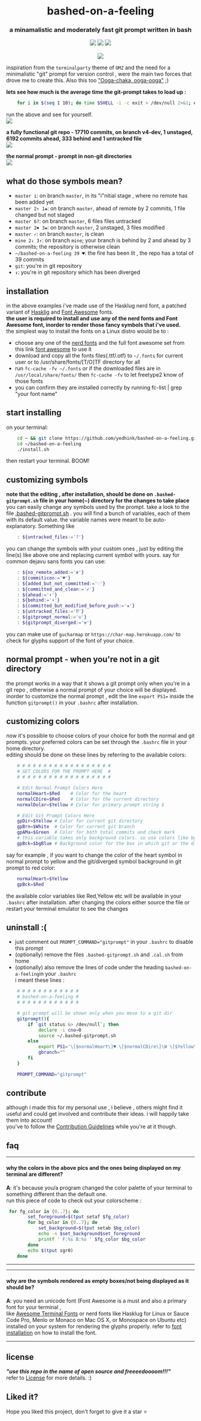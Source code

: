 <h1 align="center">bashed-on-a-feeling</h1>  
    
<h3 align="center">a minamalistic and moderately fast git prompt written in bash</h3>  

<p align="center">
  <a href="https://github.com/yedhink/dotfiles_ikigai/blob/master/i3_hooked_on_a_feeling/.bashrc"><img src="https://img.shields.io/badge/bash-4.4.19-brightgreen.svg" /></a>
  <a href="https://fontawesome.com/"><img src="https://img.shields.io/badge/Font%20Awesome-5.0.13-yellow.svg" /></a>
  <a href="https://nerdfonts.com/"><img src="https://img.shields.io/badge/Nerd%20Font-Hasklug%20patched-orange.svg" /></a>
  <br><br>
  <img src="https://github.com/yedhink/bashed-on-a-feeling/blob/master/previews/fullclean.png">
</p>

inspiration from the `terminalparty` theme of `OMZ` and the need for a minimalistic "git" prompt for version control , were the main two forces that drove me to create this. Also this too ["Ooga-chaka, ooga-ooga"](https://youtu.be/NrI-UBIB8Jki) ;)  

**lets see how much is the average time the git-prompt takes to load up :**    
```bash
	for i in $(seq 1 10); do time $SHELL -i -c exit > /dev/null 2>&1; done
```  
run the above and see for yourself.  
![](https://github.com/yedhink/bashed-on-a-feeling/blob/master/previews/terminalfast.gif)  

**a fully functional git repo - 17710 commits, on branch v4-dev, 1 unstaged, 6192 commits ahead, 333 behind and 1 untracked file**  
![](https://github.com/yedhink/bashed-on-a-feeling/blob/master/previews/busy.png)  

**the normal prompt - prompt in non-git directories**  
![](https://github.com/yedhink/bashed-on-a-feeling/blob/master/previews/normal.png)  

## what do those symbols mean?

* ``master i``: on branch ``master``, in its "i"nitial stage , where no remote has been added yet   
* ``master 2↑ 1✚``: on branch ``master``, ahead of remote by 2 commits, 1 file changed but not staged
* ``master 6?``: on branch ``master``, 6 files files untracked
* ``master 2✖ 3✚``: on branch ``master``, 2 unstaged, 3 files modified
* ``master ✓``: on branch ``master``, is clean
* ``mine 2↓ 3↑``: on branch ``mine``; your branch is behind by 2 and ahead by 3 commits; the repository is otherwise clean
* ``~/bashed-on-a-feeling 39 ♥``: the fire has been lit , the repo has a total of 39 commits 
* ``git``: you're in git repository 
* ``↕``: you're in git repository which has been diverged 

## installation
in the above examples i've made use of the Hasklug nerd font, a patched variant of [Hasklig](https://github.com/ryanoasis/nerd-fonts/tree/master/patched-fonts/Hasklig) and [Font Awesome](https://github.com/FortAwesome/Font-Awesome) fonts.  
**the user is required to install and use any of the nerd fonts and Font Awesome font, inorder to render those fancy symbols that i've used.**      
the simplest way to install the fonts on a Linux distro would be to :  
* choose any one of the [nerd fonts](https://github.com/ryanoasis/nerd-fonts) and the full font awesome set from this link [font awesome](https://github.com/FortAwesome/Font-Awesome/tree/master/use-on-desktop) to use it  
* download and copy all the fonts files(.ttf/.otf) to `~/.fonts` for current user or to /usr/share/fonts/[T/O]TF directory for all
* run `fc-cache -fv ~/.fonts` or if the downloaded files are in `/usr/local/share/fonts/` then `fc-cache -fv` to let freetype2 know of those fonts
* you can confirm they are installed correctly by running fc-list | grep "your font name"   

## start installing

on  your terminal:  
```bash
	cd ~ && git clone https://github.com/yedhink/bashed-on-a-feeling.git
	cd ~/bashed-on-a-feeling
	./install.sh
```
then restart your terminal. BOOM!  

## customizing symbols

**note that the editing , after installation, should be done on `.bashed-gitprompt.sh` file in your home(~) directory for the changes to take place**  
you can easily change any symbols used by the prompt. take a look to the file [.bashed-gitprompt.sh]() . you will find a bunch of variables, each of them with its default value. the variable names were meant to be auto-explanatory. Something like  

```bash
	: ${untracked_files:='?'}
```  
you can change the symbols with your custom ones , just by editing the line(s) like above one and replacing current symbol with yours. say for common dejavu sans fonts you can use:  
```bash
    : ${no_remote_added:='✘'}
    : ${commiticon:='♥'}
    : ${added_but_not_committed:='♡'}
    : ${committed_and_clean:='✔'}
    : ${ahead:='⬆'}
    : ${behind:='⬇'}
    : ${committed_but_modified_before_push:='✚'}
    : ${untracked_files:='⁇'}
    : ${gitprompt_normal:='☮'}
    : ${gitprompt_diverged:='☢'}
```  
you can make use of `gucharmap` or `https://char-map.herokuapp.com/` to check for glyphs support of the font of your choice.  

## normal prompt - when you're not in a git directory  
the prompt works in a way that it shows a git prompt only when you're in a git repo , otherwise a normal prompt of your choice will be displayed. inorder to customize the normal prompt , edit the line `export PS1=` inside the function `gitprompt()` in your `.bashrc` after installation.  

## customizing colors  
now it's possible to choose colors of your choice for both the normal and git prompts. your preferred colors can be set through the `.bashrc` file in your home directory.  
editing should be done on these lines by referring to the available colors:  
```bash
    # # # # # # # # # # # # # # # # # #
    # SET COLORS FOR THE PROMPT HERE  #
    # # # # # # # # # # # # # # # # # #

    # Edit Normal Prompt Colors Here
    normalHeart=$Red    # Color for the heart
    normalCDire=$Red    # Color for the current directory
    normalDolar=$Yellow # Color for primary prompt string $

    # Edit Git Prompt Colors Here
    gpDir=$Yellow # Color for current git directory
    gpBrn=$White  # Color for current git branch
    gpAMa=$Green  # Color for both total commits and check mark
    # this variable takes only background colors. so use colors like bgRed or bgBlue etc
    gpBck=$bgBlue # Background color for the box in which git or the diverged symbol is shown
```  
say for example , if you want to change the color of the heart symbol in normal prompt to yellow and the git/diverged symbol background in git prompt to red color:  
```bash
    normalHeart=$Yellow
    gpBck=$Red
```  
the available color variables like Red,Yellow etc will be available in your `.bashrc` after installation. after changing the colors either source the file or restart your terminal emulator to see the changes 

## uninstall :(  
* just comment out `PROMPT_COMMAND="gitprompt"` in your `.bashrc` to disable this prompt
* (optionally) remove the files `.bashed-gitprompt.sh` and `.cal.sh` from home
* (optionally) also remove the lines of code under the heading `bashed-on-a-feeling`in your `.bashrc`  
i meant these lines :    
```bash
	# # # # # # # # # # # #
	# bashed-on-a-feeling #
	# # # # # # # # # # # #

	# git prompt will be shown only when you move to a git dir
    gitprompt(){
        if `git status &> /dev/null`; then
            declare -i cno=0
            source ~/.bashed-gitprompt.sh
        else
            export PS1='\[$normalHeart\]♥ \[$normalCDire\]\W \[$Yellow\]\$\[\e[0m\] '
            gbranch=""
        fi
    }

	PROMPT_COMMAND="gitprompt"
```
## contribute  
although i made this for my personal use , i believe , others might find it useful and could get involved and contribute their ideas. i will happily take them into account!  
you've to follow the [Contribution Guidelines]() while you're at it though.  

## faq
---

#### why the colors in the above pics and the ones being displayed on my terminal are different? 

**A**: it's because you/a program changed the color palette of your terminal to something different than the default one.  
run this piece of code to check out your colorscheme :  
```bash
 for fg_color in {0..7}; do
        set_foreground=$(tput setaf $fg_color)
        for bg_color in {0..7}; do
            set_background=$(tput setab $bg_color)
            echo -n $set_background$set_foreground
            printf ' F:%s B:%s ' $fg_color $bg_color
        done
        echo $(tput sgr0)
    done
```

---
---

#### why are the symbols rendered as empty boxes/not being displayed as it should be? 

**A**:  you need an unicode font (Font Awesome is a must and also a primary font for your terminal ,  
		like [Awesome Terminal Fonts](https://github.com/gabrielelana/awesome-terminal-fonts) or nerd fonts like Hasklug for Linux or Sauce Code Pro, Menlo or Monaco on Mac OS X, or Monospace on Ubuntu etc) installed on your system for rendering the glyphs properly. refer to [font installation](https://github.com/yedhink/bashed-on-a-feeling#installation) on how to install the font.   

---
## license
***"use this repo in the name of open source and freeeedoooom!!!"***  
refer to [License](https://raw.githubusercontent.com/yedhink/bashed-on-a-feeling/master/LICENSE) for more details. :)

## Liked it?  
Hope you liked this project, don't forget to give it a star :star:
